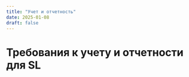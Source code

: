 ```yaml
---
title: "Учет и отчетность"
date: 2025-01-08
draft: false
---
```


# Требования к учету и отчетности для SL
